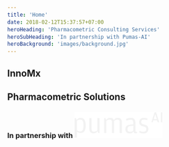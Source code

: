 ```yaml
---
title: 'Home'
date: 2018-02-12T15:37:57+07:00
heroHeading: 'Pharmacometric Consulting Services'
heroSubHeading: 'In partnership with Pumas-AI'
heroBackground: 'images/background.jpg'
---
```


## InnoMx
## Pharmacometric Solutions

### In partnership with [![Pumas-AI](images/pumas-brand-footer.svg)](https://pumas.ai)

